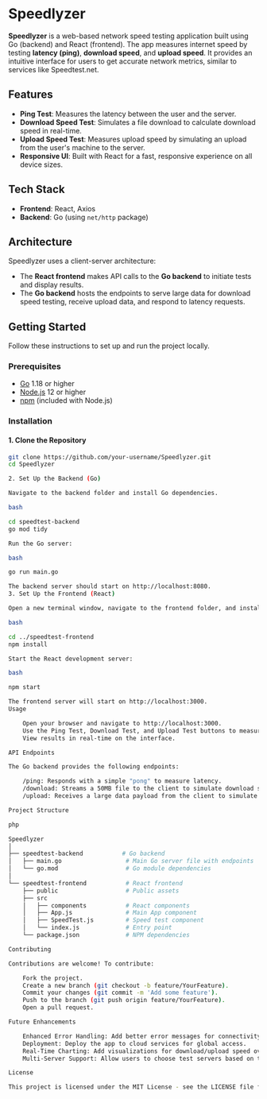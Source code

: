 # Speedlyzer

**Speedlyzer** is a web-based network speed testing application built using Go (backend) and React (frontend). The app measures internet speed by testing **latency (ping)**, **download speed**, and **upload speed**. It provides an intuitive interface for users to get accurate network metrics, similar to services like Speedtest.net.

## Features

- **Ping Test**: Measures the latency between the user and the server.
- **Download Speed Test**: Simulates a file download to calculate download speed in real-time.
- **Upload Speed Test**: Measures upload speed by simulating an upload from the user's machine to the server.
- **Responsive UI**: Built with React for a fast, responsive experience on all device sizes.

## Tech Stack

- **Frontend**: React, Axios
- **Backend**: Go (using `net/http` package)

## Architecture

Speedlyzer uses a client-server architecture:
- The **React frontend** makes API calls to the **Go backend** to initiate tests and display results.
- The **Go backend** hosts the endpoints to serve large data for download speed testing, receive upload data, and respond to latency requests.

## Getting Started

Follow these instructions to set up and run the project locally.

### Prerequisites

- [Go](https://golang.org/doc/install) 1.18 or higher
- [Node.js](https://nodejs.org/) 12 or higher
- [npm](https://www.npmjs.com/) (included with Node.js)

### Installation

#### 1. Clone the Repository

```bash
git clone https://github.com/your-username/Speedlyzer.git
cd Speedlyzer

2. Set Up the Backend (Go)

Navigate to the backend folder and install Go dependencies.

bash

cd speedtest-backend
go mod tidy

Run the Go server:

bash

go run main.go

The backend server should start on http://localhost:8080.
3. Set Up the Frontend (React)

Open a new terminal window, navigate to the frontend folder, and install npm dependencies.

bash

cd ../speedtest-frontend
npm install

Start the React development server:

bash

npm start

The frontend server will start on http://localhost:3000.
Usage

    Open your browser and navigate to http://localhost:3000.
    Use the Ping Test, Download Test, and Upload Test buttons to measure different network metrics.
    View results in real-time on the interface.

API Endpoints

The Go backend provides the following endpoints:

    /ping: Responds with a simple "pong" to measure latency.
    /download: Streams a 50MB file to the client to simulate download speed.
    /upload: Receives a large data payload from the client to simulate upload speed and measures the time taken.

Project Structure

php

Speedlyzer
│
├── speedtest-backend           # Go backend
│   ├── main.go                  # Main Go server file with endpoints
│   └── go.mod                   # Go module dependencies
│
└── speedtest-frontend           # React frontend
    ├── public                   # Public assets
    ├── src
    │   ├── components           # React components
    │   ├── App.js               # Main App component
    │   ├── SpeedTest.js         # Speed test component
    │   └── index.js             # Entry point
    └── package.json             # NPM dependencies

Contributing

Contributions are welcome! To contribute:

    Fork the project.
    Create a new branch (git checkout -b feature/YourFeature).
    Commit your changes (git commit -m 'Add some feature').
    Push to the branch (git push origin feature/YourFeature).
    Open a pull request.

Future Enhancements

    Enhanced Error Handling: Add better error messages for connectivity issues.
    Deployment: Deploy the app to cloud services for global access.
    Real-Time Charting: Add visualizations for download/upload speed over time.
    Multi-Server Support: Allow users to choose test servers based on their location.

License

This project is licensed under the MIT License - see the LICENSE file for details.


